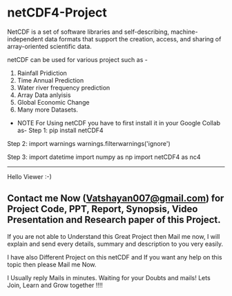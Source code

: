 # netCDF4-Project
NetCDF is a set of software libraries and self-describing, machine-independent data formats that support the creation, access, and sharing of array-oriented scientific data.




netCDF can be used for various project such as -
1. Rainfall Pridiction 
2. Time Annual Prediction
3. Water river frequency prediction
4. Array Data anlyisis 
5. Global Economic Change 
6. Many more Datasets.

* NOTE
For Using netCDF you have to first install it in your Google Collab as-
Step 1: 
pip install netCDF4

Step 2: 
import warnings
warnings.filterwarnings('ignore')

Step 3:
import datetime
import numpy as np
import netCDF4 as nc4





_______________________________________________________________________________________________________________________________________________________________________
Hello Viewer :-)

## Contact me Now (Vatshayan007@gmail.com) for Project Code, PPT, Report, Synopsis, Video Presentation and Research paper of this Project.
If you are not able to Understand this Great Project then Mail me now, I will explain and send every details, summary and description to you very easily.

I have also Different Project on this netCDF and If you want any help on this topic then please Mail me Now.

I Usually reply Mails in minutes. Waiting for your Doubts and mails!
Lets Join, Learn and Grow together !!!!
